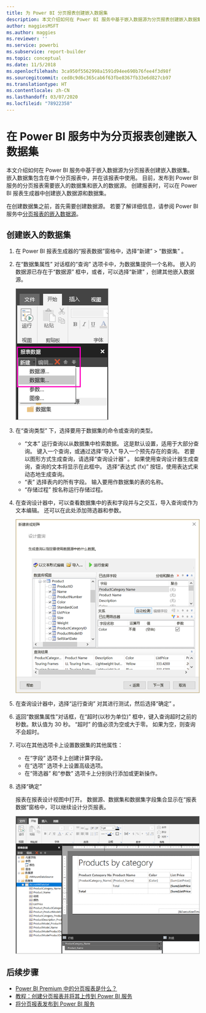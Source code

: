 ```yaml
---
title: 为 Power BI 分页报表创建嵌入数据集
description: 本文介绍如何在 Power BI 服务中基于嵌入数据源为分页报表创建嵌入数据集。
author: maggiesMSFT
ms.author: maggies
ms.reviewer: ''
ms.service: powerbi
ms.subservice: report-builder
ms.topic: conceptual
ms.date: 11/5/2018
ms.openlocfilehash: 3ca950f5562998a1591d94ee690b76fee4f3d98f
ms.sourcegitcommit: ced8c9d6c365cab6f63fbe8367fb33e6d827cb97
ms.translationtype: HT
ms.contentlocale: zh-CN
ms.lasthandoff: 03/07/2020
ms.locfileid: "78922358"
---
```

# <a name="create-an-embedded-dataset-for-a-paginated-report-in-the-power-bi-service"></a>在 Power BI 服务中为分页报表创建嵌入数据集

本文介绍如何在 Power BI 服务中基于嵌入数据源为分页报表创建嵌入数据集。 嵌入数据集包含在单个分页报表中，并在该报表中使用。 目前，发布到 Power BI 服务的分页报表需要嵌入的数据集和嵌入的数据源。 创建报表时，可以在 Power BI 报表生成器中创建嵌入数据源和数据集。 

在创建数据集之前，首先需要创建数据源。 若要了解详细信息，请参阅 Power BI 服务中[分页报表的嵌入数据源](paginated-reports-embedded-data-source.md)。
  
## <a name="create-an-embedded-dataset"></a>创建嵌入的数据集
  
1. 在 Power BI 报表生成器的“报表数据”窗格中，选择“新建” > “数据集”   。

1. 在“数据集属性”  对话框的“查询”  选项卡中，为数据集提供一个名称。 嵌入的数据源已存在于“数据源”  框中，或者，可以选择“新建”  ，创建其他嵌入数据源。
 
   ![新建数据集](media/paginated-reports-create-embedded-dataset/power-bi-paginated-new-dataset.png)  

3. 在“查询类型”  下，选择要用于数据集的命令或查询的类型。 
    - “文本”  运行查询以从数据集中检索数据。 这是默认设置，适用于大部分查询。 键入一个查询，或通过选择“导入”  导入一个预先存在的查询。 若要以图形方式生成查询，请选择“查询设计器”  。 如果使用查询设计器生成查询，查询的文本将显示在此框中。 选择“表达式 (fx)”   按钮，使用表达式来动态地生成查询。 
    - “表”  选择表内的所有字段。 输入要用作数据集的表的名称。
    - “存储过程”  按名称运行存储过程。

4. 在查询设计器中，可以查看数据集中的表和字段并与之交互，导入查询或作为文本编辑。 还可以在此处添加筛选器和参数。 

    ![查询设计器](media/paginated-reports-create-embedded-dataset/power-bi-paginated-embedded-dataset-edit-query.png)

5. 在查询设计器中，选择“运行查询”  对其进行测试，然后选择“确定”  。

1. 返回“数据集属性”对话框，在“超时(以秒为单位)”  框中，键入查询超时之前的秒数。默认值为 30 秒。 “超时”  的值必须为空或大于零。 如果为空，则查询不会超时。

7.  可以在其他选项卡上设置数据集的其他属性：
    - 在“字段”  选项卡上创建计算字段。
    - 在“选项”  选项卡上设置高级选项。
    - 在“筛选器”  和“参数”  选项卡上分别执行添加或更新操作。

8. 选择“确定” 
 
   报表在报表设计视图中打开。 数据源、数据集和数据集字段集合显示在“报表数据”窗格中，可以继续设计分页报表。  

    ![报表设计视图中的数据集](media/paginated-reports-create-embedded-dataset/power-bi-paginated-embedded-dataset-report-design-view.png) 
 
## <a name="next-steps"></a>后续步骤 

- [Power BI Premium 中的分页报表是什么？](paginated-reports-report-builder-power-bi.md)  
- [教程：创建分页报表并将其上传到 Power BI 服务](paginated-reports-quickstart-aw.md)
- [将分页报表发布到 Power BI 服务](paginated-reports-save-to-power-bi-service.md)

